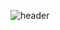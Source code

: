 ![header](https://capsule-render.vercel.app/api?type=Waving&color=0:000000,100:ffd900&height=300&text=Beginner-nl-Coder&fontSize=40&animation=blink&fontColor=ffffff&fontAlignY=20)
